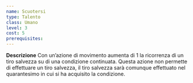 ```yaml
---
name: Scuotersi
type: Talento
class: Umano
level: 3
cost: 5
prerequisites: 
---
```


**Descrizione**
Con un’azione di movimento aumenta di 1 la ricorrenza di un tiro salvezza su
di una condizione continuata. Questa azione non permette di effettuare un tiro
salvezza, il tiro salvezza sarà comunque effettuato nel quarantesimo in cui si
ha acquisito la condizione.
